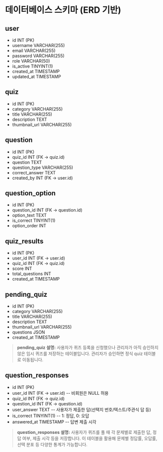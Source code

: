 # 데이터베이스 스키마 (ERD 기반)

## user
- id INT (PK)
- username VARCHAR(255)
- email VARCHAR(255)
- password VARCHAR(255)
- role VARCHAR(50)
- is_active TINYINT(1)
- created_at TIMESTAMP
- updated_at TIMESTAMP

## quiz
- id INT (PK)
- category VARCHAR(255)
- title VARCHAR(255)
- description TEXT
- thumbnail_url VARCHAR(255)

## question
- id INT (PK)
- quiz_id INT (FK → quiz.id)
- question TEXT
- question_type VARCHAR(255)
- correct_answer TEXT
- created_by INT (FK → user.id)

## question_option
- id INT (PK)
- question_id INT (FK → question.id)
- option_text TEXT
- is_correct TINYINT(1)
- option_order INT

## quiz_results
- id INT (PK)
- user_id INT (FK → user.id)
- quiz_id INT (FK → quiz.id)
- score INT
- total_questions INT
- created_at TIMESTAMP

## pending_quiz
- id INT (PK)
- category VARCHAR(255)
- title VARCHAR(255)
- description TEXT
- thumbnail_url VARCHAR(255)
- questions JSON
- created_at TIMESTAMP

> **pending_quiz 설명:**
> 사용자가 퀴즈 등록을 신청했으나 관리자가 아직 승인하지 않은 임시 퀴즈를 저장하는 테이블입니다. 관리자가 승인하면 정식 quiz 테이블로 이동됩니다.

## question_responses
- id INT (PK)
- user_id INT (FK → user.id)         -- 비회원은 NULL 허용
- quiz_id INT (FK → quiz.id)
- question_id INT (FK → question.id)
- user_answer TEXT                   -- 사용자가 제출한 답(선택지 번호/텍스트/주관식 답 등)
- is_correct TINYINT(1)              -- 1: 정답, 0: 오답
- answered_at TIMESTAMP              -- 답변 제출 시각

> **question_responses 설명:**
> 사용자가 퀴즈를 풀 때 각 문제별로 제출한 답, 정답 여부, 제출 시각 등을 저장합니다.
> 이 테이블을 활용해 문제별 정답률, 오답률, 선택 분포 등 다양한 통계가 가능합니다.